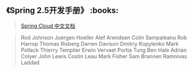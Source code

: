 <h2>《Spring 2.5开发手册》 :books: </h2> 

> <a href="https://springcloud.cc/spring-cloud-dalston.html">Spring Cloud 中文文档</a>

> Rod Johnson  Juergen Hoeller  Alef Arendsen  Colin Sampaleanu  Rob Harrop  Thomas Risberg  Darren Davison 
> Dmitriy Kopylenko  Mark Pollack  Thierry Templier  Erwin Vervaet  Portia Tung  Ben Hale  Adrian Colyer 
> John Lewis  Costin Leau  Mark Fisher  Sam Brannen  Ramnivas Laddad 

```java
```
